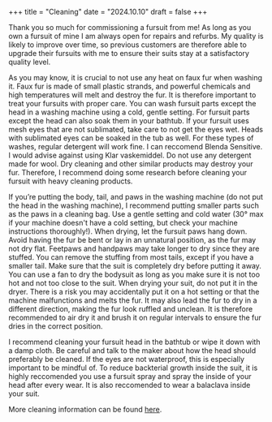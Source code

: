 +++
title = "Cleaning"
date = "2024.10.10"
draft = false 
+++

Thank you so much for commissioning a fursuit from me! As long as you own a fursuit of mine I am always open for repairs and refurbs. My quality is likely to improve over time, so previous customers are therefore able to upgrade their fursuits with me to ensure their suits stay at a satisfactory quality level. 

As you may know, it is crucial to not use any heat on faux fur when washing it. Faux fur is made of small plastic strands, and powerful chemicals and high temperatures will melt and destroy the fur. It is therefore important to treat your fursuits with proper care. You can wash fursuit parts except the head in a washing machine using a cold, gentle setting. For fursuit parts except the head can also soak them in your bathtub. If your fursuit uses mesh eyes that are not sublimated, take care to not get the eyes wet. Heads with sublimated eyes can be soaked in the tub as well. For these types of washes, regular detergent will work fine. I can reccomend Blenda Sensitive. I would advise against using Klar vaskemiddel. Do not use any detergent made for wool. Dry cleaning and other similar products may destroy your fur. Therefore, I recommend doing some research before cleaning your fursuit with heavy cleaning products. 

If you’re putting the body, tail, and paws in the washing machine (do not put the head in the washing machine), I recommend putting smaller parts such as the paws in a cleaning bag. Use a gentle setting and cold water (30° max if your machine doesn't have a cold setting, but check your machine instructions thoroughly!). When drying, let the fursuit paws hang down. Avoid having the fur be bent or lay in an unnatural position, as the fur may not dry flat. Feetpaws and handpaws may take longer to dry since they are stuffed. You can remove the stuffing from most tails, except if you have a smaller tail. Make sure that the suit is completely dry before putting it away. You can use a fan to dry the bodysuit as long as you make sure it is not too hot and not too close to the suit. When drying your suit, do not put it in the dryer. There is a risk you may accidentally put it on a hot setting or that the machine malfunctions and melts the fur. It may also lead the fur to dry in a different direction, making the fur look ruffled and unclean. It is therefore recommended to air dry it and brush it on regular intervals to ensure the fur dries in the correct position.

I recommend cleaning your fursuit head in the bathtub or wipe it down with a damp cloth. Be careful and talk to the maker about how the head should preferably be cleaned. If the eyes are not waterproof, this is especially important to be mindful of. To reduce backterial growth inside the suit, it is highly reccomended you use a fursuit spray and spray the inside of your head after every wear. It is also reccomended to wear a balaclava inside your suit. 

More cleaning information can be found [here](https://cleanfursuits.weebly.com/).